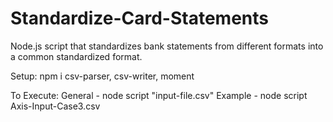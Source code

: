 # Standardize-Card-Statements
Node.js script that standardizes bank statements from different formats into a common standardized format.

Setup:
npm i csv-parser, csv-writer, moment

To Execute:
General - node script "input-file.csv"
Example - node script Axis-Input-Case3.csv

